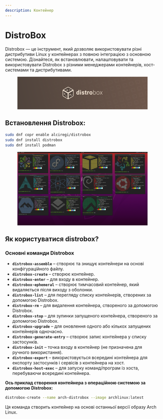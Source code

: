 ```yaml
---
description: Контейнер
---
```


# DistroBox

Distrobox — це інструмент, який дозволяє використовувати різні дистрибутиви Linux у контейнерах з повною інтеграцією з основною системою. Дізнайтеся, як встановлювати, налаштовувати та використовувати Distrobox з різними менеджерами контейнерів, хост-системами та дистрибутивами.

<figure><img src="../../.gitbook/assets/image (44).png" alt=""><figcaption></figcaption></figure>

## Встановлення Distrobox:

```bash
sudo dnf copr enable alciregi/distrobox
sudo dnf install distrobox
sudo dnf install podman
```

<figure><img src="../../.gitbook/assets/image (45).png" alt=""><figcaption></figcaption></figure>

## Як користуватися distrobox?

### Основні команди Distrobox

* **`distrobox-assemble`** – створює та знищує контейнери на основі конфігураційного файлу.
* **`distrobox-create`** – створює контейнер.
* **`distrobox-enter`** – для входу в контейнер.
* **`distrobox-ephemeral`** – створює тимчасовий контейнер, який видаляється після виходу з оболонки.
* **`distrobox-list`** – для перегляду списку контейнерів, створених за допомогою Distrobox.
* **`distrobox-rm`** – для видалення контейнера, створеного за допомогою Distrobox.
* **`distrobox-stop`** – для зупинки запущеного контейнера, створеного за допомогою Distrobox.
* **`distrobox-upgrade`** – для оновлення одного або кількох запущених контейнерів одночасно.
* **`distrobox-generate-entry`** – створює запис контейнера у списку застосунків.
* **`distrobox-init`** – точка входу в контейнер (не призначена для ручного використання).
* **`distrobox-export`** – використовується всередині контейнера для експорту застосунків і сервісів з контейнера на хост.
* **`distrobox-host-exec`** – для запуску команд/програм із хоста, перебуваючи всередині контейнера.

**Ось приклад створення контейнера з операційною системою за допомогою Distrobox:**

```bash
distrobox-create --name arch-distrobox --image archlinux:latest
```

Ця команда створить контейнер на основі останньої версії образу Arch Linux.
